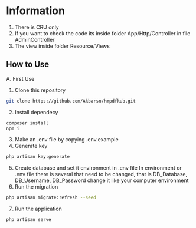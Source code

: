 # Information
1. There is CRU only
2. If you want to check the code its inside folder App/Http/Controller in file AdminController
3. The view inside folder Resource/Views

## How to Use
A. First Use
1. Clone this repository
```bash
git clone https://github.com/Akbarsn/hmpdfkub.git
```
2. Install dependecy
```bash
composer install
npm i
```
3. Make an .env file by copying .env.example
4. Generate key 
```bash
php artisan key:generate
```
5. Create database and set it environment in .env file
In environment or .env file there is several that need to be changed, that is DB_Database, DB_Username, DB_Password change it like your computer environment
6. Run the migration
```bash
php artisan migrate:refresh --seed
```
7. Run the application
```bash
php artisan serve
```
